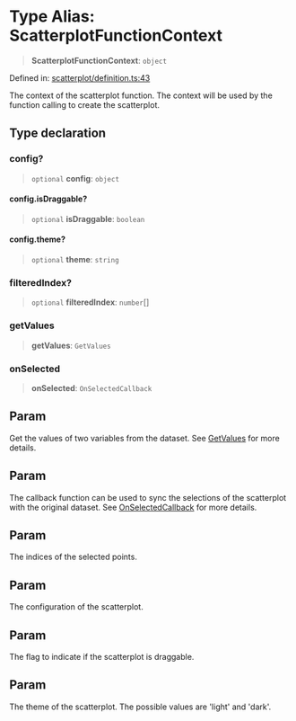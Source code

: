 # Type Alias: ScatterplotFunctionContext

> **ScatterplotFunctionContext**: `object`

Defined in: [scatterplot/definition.ts:43](https://github.com/GeoDaCenter/openassistant/blob/65e761aafcb8b3d759c0e5ae9c1cbe8e024f7128/packages/echarts/src/scatterplot/definition.ts#L43)

The context of the scatterplot function. The context will be used by the function calling to create the scatterplot.

## Type declaration

### config?

> `optional` **config**: `object`

#### config.isDraggable?

> `optional` **isDraggable**: `boolean`

#### config.theme?

> `optional` **theme**: `string`

### filteredIndex?

> `optional` **filteredIndex**: `number`[]

### getValues

> **getValues**: `GetValues`

### onSelected

> **onSelected**: `OnSelectedCallback`

## Param

Get the values of two variables from the dataset. See [GetValues](GetValues.md) for more details.

## Param

The callback function can be used to sync the selections of the scatterplot with the original dataset. See [OnSelectedCallback](OnSelectedCallback.md) for more details.

## Param

The indices of the selected points.

## Param

The configuration of the scatterplot.

## Param

The flag to indicate if the scatterplot is draggable.

## Param

The theme of the scatterplot. The possible values are 'light' and 'dark'.
